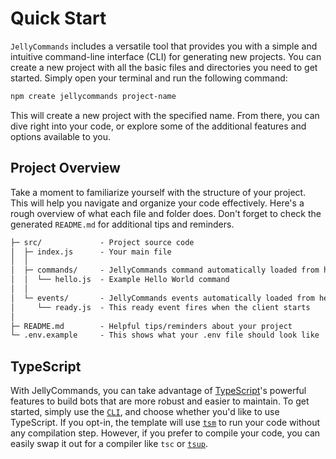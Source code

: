 # Quick Start

`JellyCommands` includes a versatile tool that provides you with a simple and intuitive command-line interface (CLI) for generating new projects. You can create a new project with all the basic files and directories you need to get started. Simply open your terminal and run the following command:

```bash
npm create jellycommands project-name
```

This will create a new project with the specified name. From there, you can dive right into your code, or explore some of the additional features and options available to you.

## Project Overview

Take a moment to familiarize yourself with the structure of your project. This will help you navigate and organize your code effectively. Here's a rough overview of what each file and folder does. Don't forget to check the generated `README.md` for additional tips and reminders.

```txt
├─ src/             - Project source code
│  ├─ index.js      - Your main file
│  │
│  ├─ commands/     - JellyCommands command automatically loaded from here
│  │  └── hello.js  - Example Hello World command
│  │
│  └─ events/       - JellyCommands events automatically loaded from here
│     └── ready.js  - This ready event fires when the client starts
│
├─ README.md        - Helpful tips/reminders about your project
└─ .env.example     - This shows what your .env file should look like
```

## TypeScript

With JellyCommands, you can take advantage of [TypeScript](https://www.typescriptlang.org/)'s powerful features to build bots that are more robust and easier to maintain. To get started, simply use the [`CLI`](#quick-start), and choose whether you'd like to use TypeScript. If you opt-in, the template will use [`tsm`](https://github.com/lukeed/tsm) to run your code without any compilation step. However, if you prefer to compile your code, you can easily swap it out for a compiler like `tsc` or [`tsup`](https://www.npmjs.com/package/tsup).
